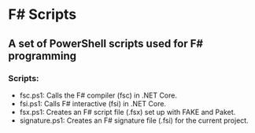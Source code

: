 # F# Scripts

## A set of PowerShell scripts used for F# programming

### Scripts:

-   fsc.ps1: Calls the F# compiler (fsc) in .NET Core.
-   fsi.ps1: Calls F# interactive (fsi) in .NET Core.
-   fsx.ps1: Creates an F# script file (.fsx) set up with FAKE and Paket.
-   signature.ps1: Creates an F# signature file (.fsi) for the current project.
